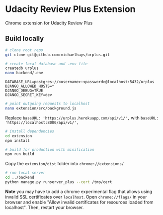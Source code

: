# Udacity Review Plus Extension

Chrome extension for Udacity Review Plus

## Build locally

``` bash
# clone root repo
git clone git@github.com:michaelhays/urplus.git

# create local database and .env file
createdb urplus
nano backend/.env
```

```
DATABASE_URL=postgres://<username>:<password>@localhost:5432/urplus
DJANGO_ALLOWED_HOSTS=*
DJANGO_DEBUG=TRUE
DJANGO_SECRET_KEY=dev
```

``` bash
# point outgoing requests to localhost
nano extension/src/background.js
```

Replace `baseURL: 'https://urplus.herokuapp.com/api/v1/',` with `baseURL: 'https://localhost:8000/api/v1/',`

``` bash
# install dependencies
cd extension
npm install

# build for production with minification
npm run build
```

Copy the `extension/dist` folder into `chrome://extensions/`

``` bash
# run local server
cd ../backend
python manage.py runserver_plus --cert /tmp/cert
```

**Note** you may have to add a chrome experimental flag that allows using invalid SSL certificates over `localhost`. Open `chrome://flags/` in your browser and enable "Allow invalid certificates for resources loaded from localhost". Then, restart your browser.

